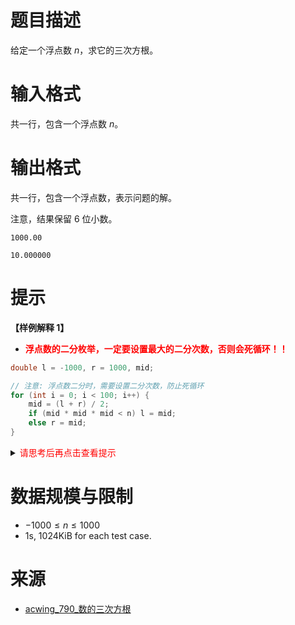 # 题目描述

给定一个浮点数 $n$，求它的三次方根。

# 输入格式
共一行，包含一个浮点数 $n$。
 
# 输出格式

共一行，包含一个浮点数，表示问题的解。

注意，结果保留 $6$ 位小数。

```input1
1000.00
```

```output1
10.000000
```

# 提示
**【样例解释 1】**
* **<font color="#FF0000">浮点数的二分枚举，一定要设置最大的二分次数，否则会死循环！！</font>**
```c++
double l = -1000, r = 1000, mid;

// 注意: 浮点数二分时，需要设置二分次数，防止死循环
for (int i = 0; i < 100; i++) {
    mid = (l + r) / 2;
    if (mid * mid * mid < n) l = mid;
    else r = mid;
}
```

<details>
<summary><font color="#FF0000">请思考后再点击查看提示</font></summary>


</details>

# 数据规模与限制
* $-1000 \le n \le 1000$
* 1s, 1024KiB for each test case.

# 来源
* [acwing_790_数的三次方根](https://www.acwing.com/problem/content/792/)